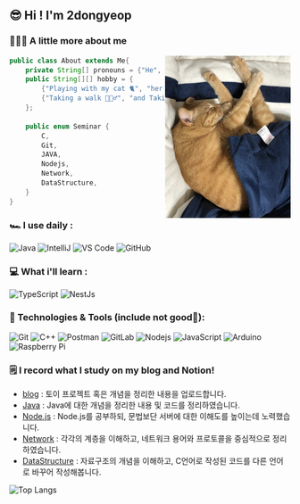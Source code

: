 ## 😎 Hi ! I'm 2dongyeop

### 🧑🏻‍💻 A little more about me
<img align="right" src="https://github.com/2dongyeop/2dongyeop/blob/main/horong2.jpg" width=225 />


```java
public class About extends Me{
    private String[] pronouns = {"He", "Him"};
    public String[][] hobby = {
        {"Playing with my cat 🐈", "her name is Horong"},
        {"Taking a walk 🚶🏻‍♂️", "and Taking pictures of the scenery"}
    };
    
    public enum Seminar {
        C,
        Git,
        JAVA,
        Nodejs,
        Network,
        DataStructure,
    }
}
```
### 🏎 I use daily :
![Java](https://img.shields.io/badge/-java-E34A86?style=flat-square&logo=java)
![IntelliJ](https://img.shields.io/badge/-IntelliJ%20IDEA-black?style=flat-square&logo=jetbrains)
![VS Code](https://img.shields.io/badge/-VS%20Code-007ACC?style=plastic&logo=visual-studio-code)
![GitHub](https://img.shields.io/badge/-GitHub-181717?style=flat-square&logo=github)

### 💻 What i'll learn :
![TypeScript](https://img.shields.io/badge/-TypeScript-007ACC?style=flat-square&logo=typescript&logoColor=white)
 <img alt="NestJs" src="https://img.shields.io/badge/-NestJs-ea2845?style=flat-square&logo=nestjs&logoColor=white" />

### 🚀 Technologies & Tools (include not good🥲):
![Git](https://img.shields.io/badge/-Git-black?style=flat-square&logo=git)
![C++](https://img.shields.io/badge/-C++-00599C?style=flat-square&logo=c)
![Postman](https://img.shields.io/badge/Postman-black?style=flat-square&logo=postman)
![GitLab](https://img.shields.io/badge/-GitLab-FCA121?style=flat-square&logo=gitlab)
![Nodejs](https://img.shields.io/badge/-Nodejs-black?style=flat-square&logo=Node.js)
![JavaScript](https://img.shields.io/badge/-JavaScript-%23F7DF1C?style=flat-square&logo=javascript&logoColor=000000&labelColor=%23F7DF1C&color=%23FFCE5A)
![Arduino](https://img.shields.io/badge/Arduino-black?style=flat-square&logo=arduino)
![Raspberry Pi](https://img.shields.io/badge/-Raspberry%20Pi-C51A4A?style=flat-square&logo=Raspberry-Pi)

### 🗒 I record what I study on my blog and Notion!
- [blog](https://velog.io/@dongvelop) : 토이 프로젝트 혹은 개념을 정리한 내용을 업로드합니다.
- [Java](https://leedongyeop.notion.site/Java-9d2fc2bcdc144173873f1e196d764c9f) : Java에 대한 개념을 정리한 내용 및 코드를 정리하였습니다.
- [Node.js](https://leedongyeop.notion.site/Node-js-1abc80bc3c824b37b3c1e573a62a1a57) : Node.js를 공부하되, 문법보단 서버에 대한 이해도를 높이는데 노력했습니다.
- [Network](https://leedongyeop.notion.site/Network-f7dee79e41e343ababc17ca2cd923ef3) : 각각의 계층을 이해하고, 네트워크 용어와 프로토콜을 중심적으로 정리하였습니다.
- [DataStructure](https://leedongyeop.notion.site/Data-Structure-aa84b41f2e5148369e3092a3809675b2) : 자료구조의 개념을 이해하고, C언어로 작성된 코드를 다른 언어로 바꾸어 작성해봅니다.


![Top Langs](https://github-readme-stats.vercel.app/api/top-langs/?username=2dongyeop&hide=TeX&layout=compact)
